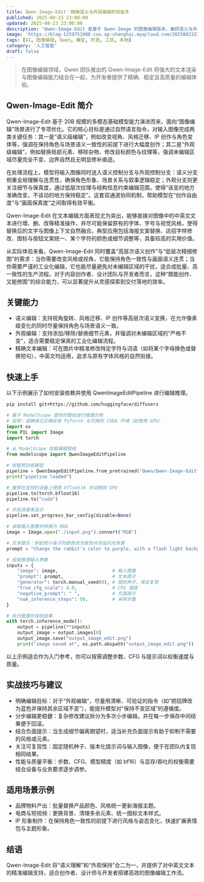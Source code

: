 ```yaml
---
title: Qwen-Image-Edit：精确语义与外观编辑的双能手
published: 2025-08-23 23:00:00
updated: 2025-08-23 23:00:00
description: 'Qwen-Image-Edit 是基于 Qwen-Image 的图像编辑版本，兼顾语义与外观编辑，支持中英文文本精确编辑，并提供便捷的推理示例。'
image: 'https://blog-1259751088.cos.ap-shanghai.myqcloud.com/20250823231937920.webp?imageSlim'
tags: [AI, 图像编辑, Qwen, 模型, 开源, 工具, 本地]
category: '人工智能'
draft: false
---
```


> 在图像编辑领域，Qwen 团队推出的 Qwen-Image-Edit 将强大的文本渲染与图像编辑能力结合在一起，为开发者提供了精确、稳定且高质量的编辑体验。

## Qwen-Image-Edit 简介
Qwen-Image-Edit 基于 20B 规模的多模态基础模型能力演进而来，面向“图像编辑”场景进行了专项优化。它的核心目标是通过自然语言指令，对输入图像完成两类关键任务：其一是“语义级编辑”，例如改变视角、风格迁移、IP 创作与角色变体等，强调在保持角色与场景语义一致性的前提下进行大幅度创作；其二是“外观级编辑”，例如替换局部元素、移除杂物、修改目标颜色与纹理等，强调未编辑区域尽量完全不变、边界自然且无明显修补痕迹。

在处理流程上，模型将输入图像同时送入语义控制分支与外观控制分支：语义分支侧重全局理解与连贯性，确保角色形象、场景关系与叙事逻辑稳定；外观分支则更关注细节与保真度，通过低层次纹理与结构信息约束编辑范围，使得“该变的地方准确改变，不该动的地方保持稳定”。这套双通道协同机制，帮助模型在“创作自由度”与“画面保真度”之间取得有效平衡。

Qwen-Image-Edit 在文本编辑方面表现尤为突出，能够直接对图像中的中英文文本进行增、删、改等精准操作，并尽可能保留原有的字体、字号与视觉风格，使得替换后的文字与图像上下文自然融合。典型应用包括海报文案替换、店招字样修改、图标与按钮文案统一、某个字符的颜色或细节调整等，具备较高的实用价值。

从实际体验来看，Qwen-Image-Edit 同时覆盖“高层次语义创作”与“低层次精细修图”的需求：当你需要改变风格或视角，它能保持角色一致性与画面语义连贯；当你需要严谨的工业化编辑，它也能尽量避免对未编辑区域的干扰，适合成批量、高一致性的生产流程。对于内容创作者、设计团队与开发者而言，这种“既能创作、又能修图”的综合能力，可以显著提升从灵感探索到交付落地的效率。

## 关键能力
- 语义编辑：支持视角旋转、风格迁移、IP 创作等高层次语义变换，在允许像素级变化的同时尽量保持角色与场景语义一致。
- 外观编辑：支持添加/移除/替换细节元素，并强调对未编辑区域的“严格不变”，适合需要稳定保真的工业化编辑流程。
- 精确文本编辑：可在图片中精准修改特定字符与词语（如将某个字母换色或替换短句），中英文均适用，追求与原有字体风格的自然衔接。

## 快速上手
以下示例展示了如何安装依赖并使用 QwenImageEditPipeline 进行编辑推理。

```bash
pip install git+https://github.com/huggingface/diffusers
```

```python
# 基于 ModelScope 提供的管线进行推理示例
# 说明：请确保已正确安装 PyTorch 与可用的 CUDA 环境（如使用 GPU）
import os
from PIL import Image
import torch

# 从 ModelScope 加载编辑管线
from modelscope import QwenImageEditPipeline

# 加载预训练模型
pipeline = QwenImageEditPipeline.from_pretrained("Qwen/Qwen-Image-Edit")
print("pipeline loaded")

# 推荐在支持的设备上使用 bfloat16 并切换到 GPU
pipeline.to(torch.bfloat16)
pipeline.to("cuda")

# 开启进度条显示
pipeline.set_progress_bar_config(disable=None)

# 读取输入图像并转换为 RGB
image = Image.open("./input.png").convert("RGB")

# 文本提示：例如把小兔子的颜色改为紫色并添加闪光背景
prompt = "Change the rabbit's color to purple, with a flash light background."

# 组装推理输入参数
inputs = {
    "image": image,                    # 输入图像
    "prompt": prompt,                  # 文本提示
    "generator": torch.manual_seed(0), # 随机种子，保证复现
    "true_cfg_scale": 4.0,             # CFG 强度
    "negative_prompt": " ",            # 负面提示
    "num_inference_steps": 50,         # 采样步数
}

# 执行推理并保存结果
with torch.inference_mode():
    output = pipeline(**inputs)
    output_image = output.images[0]
    output_image.save("output_image_edit.png")
    print("image saved at", os.path.abspath("output_image_edit.png"))
```

以上示例适合作为入门参考，你可以按需调整步数、CFG 与提示词以权衡速度与质量。

## 实战技巧与建议
- 明确编辑目标：对于“外观编辑”，尽量用清晰、可验证的指令（如“把招牌改为蓝色并保持其余区域不变”），能提升模型对“保持不变区域”的遵循度。
- 分步编辑更稳健：复杂修改建议拆分为多次小步编辑，并在每一步保存中间结果便于回滚。
- 结合负面提示：当生成细节偏离期望时，适当补充负面提示有助于抑制不需要的风格或元素。
- 关注可复现性：固定随机种子、版本化提示词与输入图像，便于在团队内复现相同结果。
- 性能与质量平衡：步数、CFG、模型精度（如 bf16）与显存/吞吐的权衡需要结合设备与业务要求逐步调参。

## 适用场景示例
- 品牌物料产出：批量替换产品颜色、风格统一更新海报主题。
- 电商与短视频：更换背景、清理多余元素、统一图标文本样式。
- IP 形象制作：在保持角色一致性的前提下进行风格与姿态变化，快速扩展表情包与主题形象。

## 结语
Qwen-Image-Edit 将“语义理解”和“外观保持”合二为一，并提供了对中英文文本的精准编辑支持，适合创作者、设计师与开发者搭建高效的图像编辑工作流。